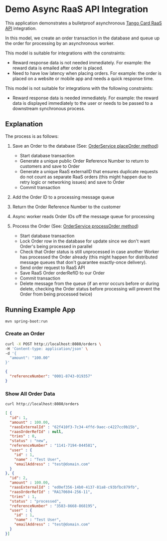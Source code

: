 # Demo Async RaaS API Integration

This application demonstrates a bulletproof asynchronous [Tango Card RaaS API](https://api.tangocard.com/raas/v2/) 
integration.

In this model, we create an order transaction in the database and queue up the order for 
processing by an asynchronous worker. 

This model is suitable for integrations with the constraints:

- Reward response data is not needed immediately. For example: the reward data is emailed
  after order is placed.
- Need to have low latency when placing orders. For example: the order is placed on a website
  or mobile app and needs a quick response time. 
  
This model is not suitable for integrations with the following constraints:

- Reward response data is needed immediately. For example: the reward data is displayed
  immediately to the user or needs to be passed to a downstream synchronous process.
  
  
## Explanation

The process is as follows:

1. Save an Order to the database (See: [OrderService placeOrder method](https://github.com/bradyo/demo-async-raas-integration/blob/b96237fe25d9860cfef338718d632bf5ecc2fb55/src/main/java/demo/async_tangocard_integration/order/OrderService.java#L32))

    - Start database transaction
    - Generate a unique public Order Reference Number to return to customers and save to Order
    - Generate a unique RaaS externalID that ensures duplicate requests do not count as separate RaaS orders
      (this might happen due to retry logic or networking issues) and save to Order
    - Commit transaction
  
2. Add the Order ID to a processing message queue

3. Return the Order Reference Number to the customer

4. Async worker reads Order IDs off the message queue for processing

5. Process the Order (See: [OrderService processOrder method](https://github.com/bradyo/demo-async-raas-integration/blob/b96237fe25d9860cfef338718d632bf5ecc2fb55/src/main/java/demo/async_tangocard_integration/order/OrderService.java#L52))

    - Start database transaction
    - Lock Order row in the database for update since we don't want Order's being processed in parallel
    - Check that Order status is still unprocessed in case another Worker has processed the Order already
      (this might happen for distributed message queues that don't guarantee exactly-once delivery).
    - Send order request to RaaS API
    - Save RaaS Order orderRefID to our Order
    - Commit transaction
    - Delete message from the queue (if an error occurs before or during delete, checking the Order status
      before processing will prevent the Order from being processed twice)

## Running Example App

```
mvn spring-boot:run
```

### Create an Order

```bash
curl -X POST http://localhost:8080/orders \
-H 'Content-type: application/json' \
-d '{
  "amount": "100.00"
}'
```

```json
{
  "referenceNumber": "0001-8743-019357"
}
```

### Show All Order Data

```bash
curl http://localhost:8080/orders
```

```json
[ {
  "id": 1,
  "amount" : 100.00,
  "raasExternalId" : "62f410f3-7c34-4ffd-9aec-c4227cc0b15b",
  "raasOrderRefId" : null,
  "tries" : 0,
  "status" : "new",
  "referenceNumber" : "1141-7194-044581",
  "user" : {
    "id" : 1,
    "name" : "Test User",
    "emailAddress" : "test@domain.com"
  }
}, {
  "id": 2,
  "amount" : 100.00,
  "raasExternalId" : "ed0ef356-14b0-4137-81a8-c93bfbc879fb",
  "raasOrderRefId" : "RA170604-256-11",
  "tries" : 1,
  "status" : "processed",
  "referenceNumber" : "3583-8668-868195",
  "user" : {
    "id" : 1,
    "name" : "Test User",
    "emailAddress" : "test@domain.com"
  }
}]
```

